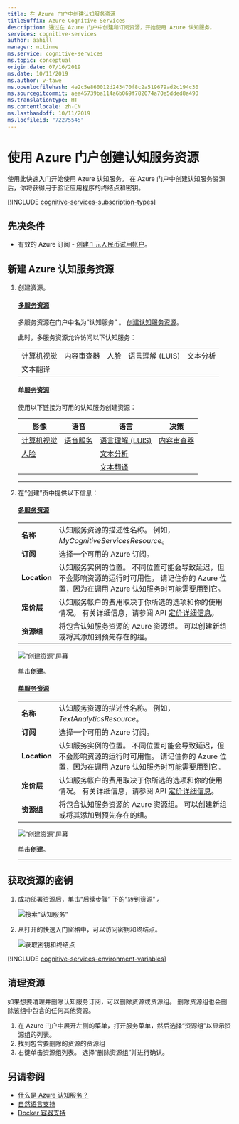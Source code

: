 ```yaml
---
title: 在 Azure 门户中创建认知服务资源
titleSuffix: Azure Cognitive Services
description: 通过在 Azure 门户中创建和订阅资源，开始使用 Azure 认知服务。
services: cognitive-services
author: aahill
manager: nitinme
ms.service: cognitive-services
ms.topic: conceptual
origin.date: 07/16/2019
ms.date: 10/11/2019
ms.author: v-tawe
ms.openlocfilehash: 4e2c5e860012d243470f8c2a519679ad2c194c30
ms.sourcegitcommit: aea45739ba114a6b069f782074a70e5dded8a490
ms.translationtype: HT
ms.contentlocale: zh-CN
ms.lasthandoff: 10/11/2019
ms.locfileid: "72275545"
---
```

# <a name="create-a-cognitive-services-resource-using-the-azure-portal"></a>使用 Azure 门户创建认知服务资源

使用此快速入门开始使用 Azure 认知服务。 在 Azure 门户中创建认知服务资源后，你将获得用于验证应用程序的终结点和密钥。

[!INCLUDE [cognitive-services-subscription-types](../../includes/cognitive-services-subscription-types.md)]

## <a name="prerequisites"></a>先决条件

* 有效的 Azure 订阅 - [创建 1 元人民币试用帐户](https://www.azure.cn/pricing/1rmb-trial/)。

## <a name="create-a-new-azure-cognitive-services-resource"></a>新建 Azure 认知服务资源

1. 创建资源。

    #### <a name="multi-service-resourcetabmultiservice"></a>[多服务资源](#tab/multiservice)
    
    多服务资源在门户中名为“认知服务”  。 [创建认知服务资源](https://portal.azure.cn/#create/Microsoft.CognitiveServices)。
    
    此时，多服务资源允许访问以下认知服务：
    
    |                  |                                                      |                    |                               |                  |
    |------------------|------------------------------------------------------|--------------------|-------------------------------|------------------|
    | 计算机视觉  | 内容审查器                                    | 人脸               | 语言理解 (LUIS) | 文本分析   |
    | 文本翻译  |
    
    #### <a name="single-service-resourcetabsingleservice"></a>[单服务资源](#tab/singleservice)

    使用以下链接为可用的认知服务创建资源：

    | 影像                      | 语音                  | 语言                          | 决策             |
    |-----------------------------|-------------------------|-----------------------------------|----------------------|
    | [计算机视觉](https://portal.azure.cn/#create/Microsoft.CognitiveServicesComputerVision) | [语音服务](https://portal.azure.cn/#create/Microsoft.CognitiveServicesSpeechServices) | [语言理解 (LUIS)](https://portal.azure.cn/#create/Microsoft.CognitiveServicesLUIS) | [内容审查器](https://portal.azure.cn/#create/Microsoft.CognitiveServicesContentModerator) |
    | [人脸](https://portal.azure.cn/#create/Microsoft.CognitiveServicesFace) | | [文本分析](https://portal.azure.cn/#create/Microsoft.CognitiveServicesTextAnalytics) | |
    | | | [文本翻译](https://portal.azure.cn/#create/Microsoft.CognitiveServicesTextTranslation) | |
    ***

3. 在“创建”页中提供以下信息： 

    #### <a name="multi-service-resourcetabmultiservice"></a>[多服务资源](#tab/multiservice)

    |    |    |
    |--|--|
    | **名称** | 认知服务资源的描述性名称。 例如，*MyCognitiveServicesResource*。 |
    | **订阅** | 选择一个可用的 Azure 订阅。 |
    | **Location** | 认知服务实例的位置。 不同位置可能会导致延迟，但不会影响资源的运行时可用性。 请记住你的 Azure 位置，因为在调用 Azure 认知服务时可能需要用到它。 |
    | **定价层** | 认知服务帐户的费用取决于你所选的选项和你的使用情况。 有关详细信息，请参阅 API [定价详细信息](https://www.azure.cn/pricing/details/cognitive-services/)。
    | **资源组** | 将包含认知服务资源的 Azure 资源组。 可以创建新组或将其添加到预先存在的组。 |

    ![“创建资源”屏幕](media/cognitive-services-apis-create-account/resource_create_screen-multi.png)

    单击**创建**。

    #### <a name="single-service-resourcetabsingleservice"></a>[单服务资源](#tab/singleservice)

    |    |    |
    |--|--|
    | **名称** | 认知服务资源的描述性名称。 例如，*TextAnalyticsResource*。 |
    | **订阅** | 选择一个可用的 Azure 订阅。 |
    | **Location** | 认知服务实例的位置。 不同位置可能会导致延迟，但不会影响资源的运行时可用性。 请记住你的 Azure 位置，因为在调用 Azure 认知服务时可能需要用到它。 |
    | **定价层** | 认知服务帐户的费用取决于你所选的选项和你的使用情况。 有关详细信息，请参阅 API [定价详细信息](https://www.azure.cn/pricing/details/cognitive-services/)。
    | **资源组** | 将包含认知服务资源的 Azure 资源组。 可以创建新组或将其添加到预先存在的组。 |

    ![“创建资源”屏幕](media/cognitive-services-apis-create-account/resource_create_screen.png)

    单击**创建**。

    ***

## <a name="get-the-keys-for-your-resource"></a>获取资源的密钥

1. 成功部署资源后，单击“后续步骤”  下的“转到资源”  。

    ![搜索“认知服务”](media/cognitive-services-apis-create-account/resource-next-steps.png)

2. 从打开的快速入门窗格中，可以访问密钥和终结点。

    ![获取密钥和终结点](media/cognitive-services-apis-create-account/get-cog-serv-keys.png)

[!INCLUDE [cognitive-services-environment-variables](../../includes/cognitive-services-environment-variables.md)]

## <a name="clean-up-resources"></a>清理资源

如果想要清理并删除认知服务订阅，可以删除资源或资源组。 删除资源组也会删除该组中包含的任何其他资源。

1. 在 Azure 门户中展开左侧的菜单，打开服务菜单，然后选择“资源组”以显示资源组的列表。 
2. 找到包含要删除的资源的资源组
3. 右键单击资源组列表。 选择“删除资源组”并进行确认。 

## <a name="see-also"></a>另请参阅

<!-- * [Authenticate requests to Azure Cognitive Services](authentication.md) -->

* [什么是 Azure 认知服务？](Welcome.md)
* [自然语言支持](language-support.md)
* [Docker 容器支持](cognitive-services-container-support.md)

<!-- Update_Description: content update -->
